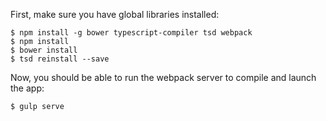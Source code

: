 First, make sure you have global libraries installed:

```
$ npm install -g bower typescript-compiler tsd webpack
$ npm install
$ bower install
$ tsd reinstall --save
```

Now, you should be able to run the webpack server to compile and launch the app:

```
$ gulp serve
```
